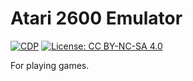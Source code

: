 # Atari 2600 Emulator

[![CDP](https://github.com/unrenormalizable/atari2600.rs/actions/workflows/cdp.yml/badge.svg)](https://github.com/unrenormalizable/atari2600.rs/actions/workflows/cdp.yml) [![License: CC BY-NC-SA 4.0](https://img.shields.io/badge/License-CC%20BY--NC--SA%204.0-lightgrey.svg?label=license)](https://creativecommons.org/licenses/by-nc-sa/4.0/)

For playing games.
